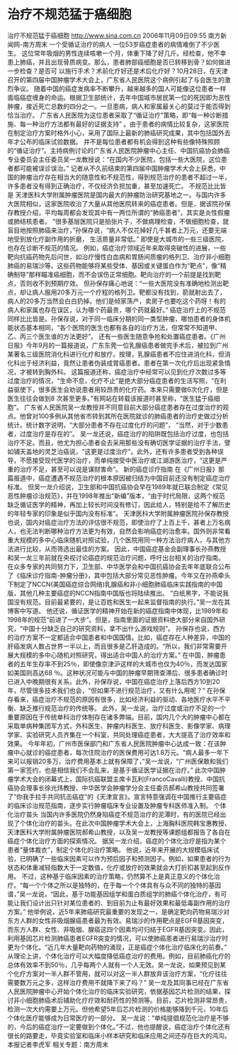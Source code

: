 # 治疗不规范猛于癌细胞

治疗不规范猛于癌细胞
http://www.sina.com.cn 2006年11月09日09:55 南方新闻网-南方周末
一个受循证治疗的病人
一位53岁癌症患者的病情难倒了不少医生。
这位常年吸烟的男性连续咳嗽一个月，体重下降了好几斤。经检查，他不幸患上肺癌，并且出现骨质病变。那么，患者肺部癌细胞是否已转移到骨？如何做进一步检查？是否可
以施行手术？术前化疗好还是术后化疗好？10月28日，在天津召开的第四届中国肿瘤学术大会上，广东省人民医院这个病例引起了与会医生的激烈争议。
随着中国的癌症发病率不断攀升，越来越多的国人可能像这位患者一样面临癌症缠身的命运。根据卫生部统计，去年中国城市居民第一位的死因即为恶性肿瘤，接近死亡总数的四分之一。一旦患病，病人和家属最关心的莫过于能否得到恰当治疗。
广东省人民医院为这位患者采取了“循证治疗”策略，即“每一种诊断措施、每一种治疗方法都有最好的证据支持” 。由于患者的病情比较复杂，这家医院在制定治疗方案时格外小心，采用了国际上最新的肺癌研究成果，其中包括国外去年才公布的临床试验数据。
并不是每位患者都有机会得到这种有些像特殊照顾的“循证治疗”。主持病例讨论的广东省人民医院肿瘤中心主任、中国抗癌协会肺癌专业委员会主任委员吴一龙教授说：“在国内不少医院，包括一些大医院，这位患者都可能被误诊误治。”
记者从不久前结束的第四届中国肿瘤学术大会上获悉，中国的肿瘤治疗存在相当大的随意性和不规范性，得到规范治疗的患者不超过一半，许多患者没有得到正确治疗，不仅经济负担加重，甚至加速死亡。
不规范比比皆是
天津医科大学附属肿瘤医院是国内最大的肿瘤防治研究基地之一。与国内许多大医院相似，这家医院收治了大量从其他医院转来的癌症患者。但是，据该院孙保存教授介绍，平均每周都会发现其中有一两位所谓的“肺癌患者”，其实是炎性假瘤或肺结核患者。
“很多基层医院只是拍张片子，不做病理检查，不做细胞检查，就盲目地按照肺癌来治疗，”孙保存说，“病人不仅花掉好几千甚者上万元，还要无端地受到放化疗副作用的折磨，
生活质量非常低。”
即使是大城市的一些三级医院，也存在诊断不规范的情况。
例如，癌症治疗领域近年来取得突破性的进展，一些靶向抗癌药物先后问世，如治疗慢性白血病和胃肠间质瘤的格列卫、治疗非小细胞肺癌的易瑞沙等。这些药物能够将某些受体、基因或关键蛋白作为“靶点”，像“精确制导”那样瞄准癌细胞，而不会误伤正常细胞。靶向治疗的一个前提是找到靶点，否则收不到预期疗效。
但孙保存痛心地说：“一些大医院没有准确地检测出靶点，却让病人服用20多万元一个疗程的格列卫。靶都没有找到，箭就射出去了，病人的20多万当然会白白扔掉。他们是倾家荡产，卖房子也要吃这个药呀！有的病人和家属也存在误区，认为哪个药最贵，哪个药就最好。”
癌症治疗上的不规范同样比比皆是。孙保存说，对于同一临床分期的同一类型肿瘤，哪怕患者的身体机能状态基本相同，“各个医院的医生也都有各自的治疗方法，但常常不知道甲、乙、丙三个医生谁的方法更好”。
还有一些医生随意争抢和处置癌症患者。《广州日报》今年9月的一篇报道说，广东东莞一位乳腺癌患者做完手术后，被拉到广州某著名三级医院消化科进行化疗和放疗。按理，乳腺癌患者不应住进消化科，但消化科出于经济利益，竟然让患者伪装成胃癌患者。患者在第一次化疗后出现紧急情况，才被转到胸外科。
这篇报道还称，癌症治疗中经常可以见到化疗次数过多等过度治疗的情况，“生命不息，化疗不止”是绝大部分癌症患者的生活写照，“在利益驱使下，很多医生会劝说患者用较昂贵的化疗药。本来只需要做6次化疗，但是医生往往会做到8 次甚至更多。”有网站在转载该报道时甚至称，“医生猛于癌细胞”。
广东省人民医院吴一龙教授并不同意目前大部分癌症患者存在过度治疗的观点。他曾对100多例从其他省市转到其所在医院就诊的肺癌患者的治疗史做过分析统计。统计数字说明，“大部分患者不存在过度化疗的问题”， “当然，对于少数患者，过度治疗是存在的”。
吴一龙还说，癌症治疗的陷阱既包括治疗过度，也包括治疗不足。而且，他尤为担心患者会去采用那些没有确切医学证据的治疗手法，譬如铺天盖地的灵芝治癌说，“这更是过度治疗”。此外，还有许多患者受到各种误导，不愿接受现代医学的治疗，而单纯接受中医治疗或江湖游医治疗，“这更是严重的治疗不足，甚至可以说是谋财害命”。
新的癌症诊疗指南
在《广州日报》那篇报道中，癌症遭遇不规范治疗的根本原因被归结为中国目前还没有制定癌症治疗标准。
但吴一龙介绍说，卫生部和中国抗癌协会早在1989年就已联合制定《常见恶性肿瘤诊治规范》，并在1998年推出“新编”版本，“由于时代局限，这两个规范缺乏循证医学的精神，再加上较长时间没有修订，因此给人，特别是给不了解历史的年轻专家的印象是似乎国内没有标准”。
天津医科大学附属肿瘤医院孙保存教授也说，国内对癌症治疗方法的评估很不规范，即使治疗了上百上千，甚者上万名病人，也无法判断哪种治疗方法更为有效，自然会影响癌症的治愈率。国外则非常看重大规模的多中心临床随机对照试验，几个医院用同一种方法治疗病人，与其他方法进行比较，从而筛选出最佳的方案。
因此，中国癌症基金会副理事长孙燕教授和吴一龙三年前就在央视讨论癌症的规范治疗问题，呼吁出台相关的治疗指南。
在众多专家的共同努力下，卫生部、中华医学会和中国抗癌协会去年年底联合公布了《临床诊疗指南-肿瘤分册》，其中包括大部分常见恶性肿瘤。今年又在孙燕牵头下制定了NCCN(美国癌症综合网络)乳腺癌和非小细胞肺癌临床实践指南的中国版，其他几种主要癌症的NCCN指南中国版也将陆续推出。
“白纸黑字，不能说我国没有规范。目前最紧要的，是让百姓和医生一起来监督指南的执行。”吴一龙在其博客中写道。
他还说，循证医学的精神开始在新的癌症指南中体现，比1989年和1998年的规范“前进了一大步”。但是，指南里面的证据资料绝大部分来自国外研究，“中国十分缺乏自己的研究资料，拿不出什么游戏规则”。
孙保存也说，西方的治疗方案不一定都适合中国患者和中国国情。比如，癌症存在人种差异，中国的肝癌发病人数占世界一半以上，而且很多是乙肝造成的。“所以，我们非常需要开展大规模的多中心随机对照研究，得出适合中国人的治疗方案。”
在中国，肿瘤患者的五年生存率不到25％，即使像京津沪这样的大城市也仅为40％，而发达国家如美国则高达68 ％。这种状况可能与中国的肿瘤早期筛查滞后、很多患者确诊时已进入中晚期很有关系。此外，孙保存说，中国在癌症治疗上落后西方10到20年，尽管很多技术我们也会，“但如果不进行规范治疗，又有什么用呢？”
在孙保存看来，癌症治疗不规范的原因有很多，比如经济利益的驱动、各地医疗水平不平衡、缺乏推行规范治疗的传统等。
此外，吴一龙说，治疗过度或治疗不足的一个重要原因在于传统单科治疗体制存在诸多弊端。目前，国内几个大的肿瘤中心都在采取单病种集团军方式，外科医生、肿瘤内科医生、放疗科医生、影像学家、病理学家、实验研究人员齐集在一个科室，共同处理癌症患者，大大提高了治疗效率和效果。
今年年初，广州市医保部门和广东省人民医院肿瘤中心达成一致：在该肿瘤中心就诊的癌症患者，每次住院治疗的医保费用可达1.8万元。“病人最多一年下来可以报销20多万，治疗费用基本上就有保障了，”吴一龙说，“广州医保敢和我们第一家签约，也是相信我们不会乱来，是基于循证医学证据在治疗。”
此次中国肿瘤学术大会的闭幕式上，国际抗癌联盟主席卡瓦利(FrancoCavalli)教授、中国抗癌协会理事长徐光炜教授、中华医学会肿瘤学分会主任委员郝希山教授共同签署了“你我手拉手共同抗击癌症”的《天津宣言》。宣言特意强调在中国推行主要癌症的临床诊治规范指南，逐步实行肿瘤临床专业设置及肿瘤专科医师准入制。
个体化治疗苗头
当国内许多医院仍然身陷癌症不规范治疗的泥潭时，有的医院已经出现了个体化治疗的苗头。在此次中国肿瘤学术大会上，上海胸科医院韩宝惠教授、天津医科大学附属肿瘤医院郝希山教授，以及吴一龙教授等课题组都报告了各自在癌症个体化治疗方面的探索情况。
据吴一龙介绍，癌症的个体化治疗是指为某个患者“量体裁衣”，制定个体化的治疗策略。
他说，近年来开展的大规模临床试验，已明确了一些临床因素可以作为预后因子和预测因子。例如，如果患者的行为状态和体重减轻指数大于一定数值，化疗或放疗的效果就会大打折扣甚至起到反作用。
不过，这种基于临床因素的治疗策略，仍然算不上是真正意义的个体化治疗。“每一个个体之所以是独特的，在于每一个个体具有与众不同的独特的基因谱，”吴一龙说，“因此，基于功能基因组学和蛋白质组学的肺癌个体化治疗，有可能让我们设计出只针对某位患者的、到目前为止有最好效果和最低毒副作用的治疗方案。”
他举例说，近5年来肺癌研究最重要的发现之一，是确定靶向药物易瑞沙对东方人群的女性非吸烟腺癌患者最为有效。易瑞沙的作用靶点是EGFR基因突变，而东方人群、女性、非吸烟、腺癌这四个因素均可归结于EGFR基因突变。因此，利用基因芯片检测肺癌患者EGFR突变的情况，可以使肺癌患者进行易瑞沙治疗时更为个体化。“近几年大量靶向药物的涌现，正是癌症个体化治疗临床化的前奏。”
从理论上讲，个体化治疗可以大幅度降低癌症治疗的费用。例如，目前肺癌化疗的总体有效率不到50％，几乎每两个人就有一个人无效。吴一龙说，如果预见到某个化疗方案对一半人群不管用，就可以对这一半人群放弃该治疗方案，“化疗往往需要数万元之多，这样治疗费用不就降下来了吗？”
吴一龙及其同事已经在广东省人民医院肿瘤中心开始个体化治疗的临床实验研究，依据基因芯片检测的结果，探讨非小细胞肺癌术后辅助化疗疗效和耐药性的预测等。目前，芯片检测非常昂贵，检测一次大约需要上万元。但他希望5年后芯片检测的价格能够降到千元，10年后个体化医疗能够成为日常医疗的一部分。
吴一龙说：“单纯提倡规范化治疗是不够的，今后的癌症治疗一定要做到个体化。”不过，他也提醒说，癌症治疗个体化还有很长的路要走，毕竟实验室和临床小样本研究和临床应用之间还存在巨大的鸿沟。 本报记者李虎军
相关专题：南方周末 

